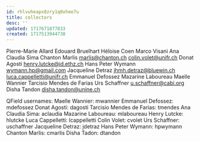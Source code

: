 ```yaml
---
id: rhlvuheapx8zry1q0xhee7u
title: collectors
desc: ''
updated: 1717671877833
created: 1717513944738
---
```


Pierre-Marie Allard
Edouard Bruelhart
Héloise Coen
Marco Visani
Ana Claudia Sima
Chanton Marlis marlis@chanton.ch
colin.volet@unifr.ch
Donat Agosti
henry.lutcke@id.ethz.ch
Hans Peter Wymann wymann.hp@gmail.com
Jacqueline Detraz jhmh.detraz@bluewin.ch
luca.cappelletti@unifr.ch
Emmanuel Defossez
Mazarine Laboureau
Maelle Wannier
Tarcisio Mendes de Farias
Urs Schaffner u.schaffner@cabi.org
Disha Tandon disha.tandon@unine.ch

QField usernames:
Maelle Wannier: mwannier
Emmanuel Defossez: mdefossez
Donat Agosti: dagosti
Tarcisio Mendes de Farias: tmendes
Ana Claudia Sima: aclaudia
Mazarine Laboureau: mlaboureau
Henry Lutcke: hlutcke
Luca Cappelletti: lcappelletti
Colin Volet: cvolet
Urs Schaffner: uschaffner
Jacqueline Detraz: jdetraz
Hans Peter Wymann: hpwymann
Chanton Marlis: cmarlis
Disha Tadon: dtandon